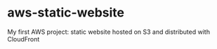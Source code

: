 # aws-static-website
My first AWS project: static website hosted on S3 and distributed with CloudFront
